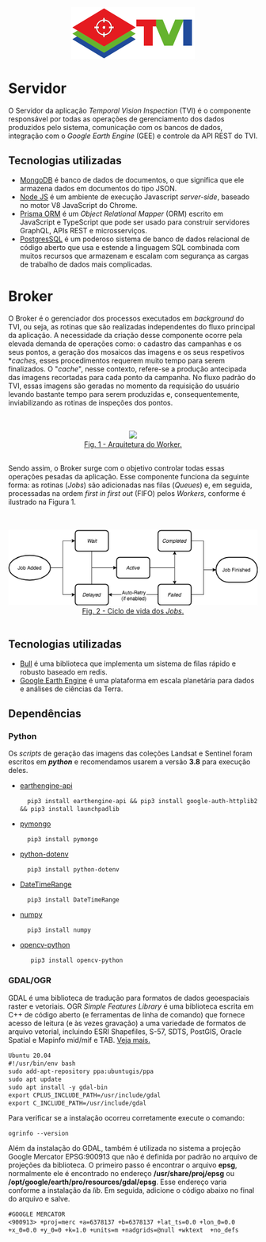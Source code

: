 
<div align="center">
  <br/>
  <img src="https://raw.githubusercontent.com/lapig-ufg/ntvi/main/src/client/src/assets/images/logos/logo_tvi.png" width="250" />
  <br/>
</div>

# Servidor

O Servidor da aplicação  _Temporal Vision Inspection_ (TVI) é o componente responsável por todas as operações de gerenciamento dos dados produzidos pelo sistema, comunicação com os bancos de dados, integração com o _Google Earth Engine_ (GEE) e controle da API REST do TVI.  

## Tecnologias utilizadas


- [MongoDB](https://docs.mongodb.com/drivers/node/current/fundamentals) é banco de dados de documentos, o que significa que ele armazena dados em documentos do tipo JSON.
- [Node JS](https://nodejs.org/en/) é um ambiente de execução Javascript _server-side_, baseado no motor V8 JavaScript do Chrome.
- [Prisma ORM](https://www.prisma.io/) é um  _Object Relational Mapper_ (ORM) escrito em JavaScript e TypeScript  que pode ser usado para construir servidores GraphQL, APIs REST e microsserviços. 
- [PostgresSQL](https://www.postgresql.org/) é um poderoso sistema de banco de dados relacional de código aberto que usa e estende a linguagem SQL combinada com muitos recursos que armazenam e escalam com segurança as cargas de trabalho de dados mais complicadas.

   
# Broker

O Broker é o gerenciador dos processos executados em _background_ do TVI, ou seja, as rotinas que são realizadas independentes do fluxo principal da aplicação. A necessidade da criação desse componente ocorre pela elevada demanda de operações como: o cadastro das campanhas e os seus pontos, a geração dos mosaicos das imagens e os seus respetivos *_caches_, esses procedimentos requerem muito tempo para serem finalizados. O "_cache_", nesse contexto, refere-se a produção antecipada das imagens recortadas para cada ponto da campanha. No fluxo padrão do TVI, essas imagens são geradas no momento da requisição do usuário levando bastante tempo para serem produzidas e, consequentemente, inviabilizando as rotinas de inspeções dos pontos.

<p align="center">
  <br/>
  <br/>
  <img src="https://miro.medium.com/max/438/1*2ljI2y9V3DyGX07mbD_msQ.png" />
  <br>
  <a  href="https://betterprogramming.pub/using-bull-to-manage-job-queues-in-a-node-js-micro-service-stack-7a6257e64509" target="_blank">Fig. 1 - Arquitetura do Worker. </a>
  <br/>
  <br/>
</p>

Sendo assim, o Broker surge com o objetivo controlar todas essas operações pesadas da aplicação. Esse componente funciona da seguinte forma: as rotinas (_Jobs_) são adicionadas nas filas (_Queues_) e, em seguida, processadas na ordem _first in first out_ (FIFO) pelos _Workers_, conforme é ilustrado na Figura 1.

<p align="center">
  <br/>
  <br/>
  <img src="https://raw.githubusercontent.com/OptimalBits/bull/develop/docs/job-lifecycle.png" />
  <br>
  <a href="https://github.com/OptimalBits/bull/tree/develop/docs" target="_blank"> Fig. 2 - Ciclo de vida dos <i>Jobs</i>.</a>
  <br/>
  <br/>
</p>

## Tecnologias utilizadas

- [Bull](https://github.com/OptimalBits/bull) é uma biblioteca que implementa um sistema de filas rápido e robusto baseado em redis.
- [Google Earth Engine](https://earthengine.google.com/) é uma plataforma em escala planetária para dados e análises de ciências da Terra.


## Dependências

### Python
Os _scripts_ de geração das imagens das coleções Landsat e Sentinel foram escritos em _**python**_ e recomendamos usarem a versão **3.8** para execução deles.

- [earthengine-api](https://developers.google.com/earth-engine/guides/python_install)
  
        pip3 install earthengine-api && pip3 install google-auth-httplib2 && pip3 install launchpadlib
  
- [pymongo](https://pypi.org/project/pymongo/)
  
        pip3 install pymongo
  
- [python-dotenv](https://pypi.org/project/python-dotenv/)
  
        pip3 install python-dotenv
  
- [DateTimeRange](https://pypi.org/project/DateTimeRange/)
  
        pip3 install DateTimeRange
  
- [numpy](https://pypi.org/project/numpy/)

        pip3 install numpy
  
- [opencv-python](https://pypi.org/project/opencv-python/)

         pip3 install opencv-python

### GDAL/OGR

GDAL é uma biblioteca de tradução para formatos de dados geoespaciais raster e vetoriais. OGR _Simple Features Library_ é uma biblioteca escrita em C++ de código aberto (e ferramentas de linha de comando) que fornece acesso de leitura (e às vezes gravação) a uma variedade de formatos de arquivo vetorial, incluindo ESRI Shapefiles, S-57, SDTS, PostGIS, Oracle Spatial e Mapinfo mid/mif e TAB. [Veja mais.](https://mothergeo-py.readthedocs.io/en/latest/development/how-to/gdal-ubuntu-pkg.html)

    Ubuntu 20.04
    #!/usr/bin/env bash
    sudo add-apt-repository ppa:ubuntugis/ppa
    sudo apt update
    sudo apt install -y gdal-bin
    export CPLUS_INCLUDE_PATH=/usr/include/gdal
    export C_INCLUDE_PATH=/usr/include/gdal


Para verificar se a instalação ocorreu corretamente execute o comando:

    ogrinfo --version

Além da instalação do GDAL, também é utilizada no sistema a projeção Google Mercator EPSG:900913 que não é definida por padrão no arquivo de projeções da biblioteca. O primeiro passo é encontrar o arquivo **epsg**, normalmente ele é encontrado no endereço **/usr/share/proj/epsg** ou **/opt/google/earth/pro/resources/gdal/epsg**. Esse endereço varia conforme a instalação da _lib_. Em seguida, adicione o código abaixo no final do arquivo e salve. 

  
    #GOOGLE MERCATOR
    <900913> +proj=merc +a=6378137 +b=6378137 +lat_ts=0.0 +lon_0=0.0 +x_0=0.0 +y_0=0 +k=1.0 +units=m +nadgrids=@null +wktext  +no_defs
   


